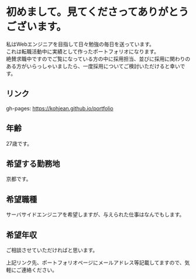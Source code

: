 # 初めまして。見てくださってありがとうございます。 

私はWebエンジニアを目指して日々勉強の毎日を送っています。  
これは転職活動中に実績として作ったポートフォリオになります。  
絶賛求職中ですのでご覧になっている方の中に採用担当、並びに採用に関わりのある方がいらっしゃいましたら、一度採用についてご検討いただけると幸いです。  

## リンク
gh-pages: <https://kohjean.github.io/portfolio>

## 年齢  
27歳です。  

## 希望する勤務地  
京都です。  

## 希望職種  
サーバサイドエンジニアを希望しますが、与えられた仕事はなんでもします。  

## 希望年収  
ご相談させていただければと思います。  
 
上記リンク先、ポートフォリオページにメールアドレス等記載してますので、気軽にご連絡ください。  

